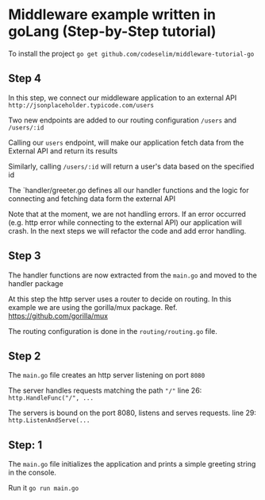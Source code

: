 #  Middleware example written in goLang (Step-by-Step tutorial)

To install the project `go get github.com/codeselim/middleware-tutorial-go`

## Step 4
In this step, we connect our middleware application to an external API `http://jsonplaceholder.typicode.com/users`

Two new endpoints are added to our routing configuration `/users` and `/users/:id`

Calling our `users` endpoint, will make our application fetch data from the External API and return its results

Similarly, calling `/users/:id` will return a user's data based on the specified id

The `handler/greeter.go defines all our handler functions and the logic for connecting and fetching data form the external API

Note that at the moment, we are not handling errors. If an error occurred (e.g. http error while connecting to the external API) our application will crash. In the next steps we will refactor the code and add error handling. 


## Step 3
The handler functions are now extracted from the `main.go` and moved to the handler package

At this step the http server uses a router to decide on routing. In this example we are using the gorilla/mux package.
Ref. https://github.com/gorilla/mux

The routing configuration is done in the `routing/routing.go` file.  

## Step 2
The `main.go` file creates an http server listening on port `8080`

The server handles requests matching the path `"/"`  line 26:  `http.HandleFunc("/", ...`

The servers is bound on the port 8080, listens and serves requests. line 29: `http.ListenAndServe(...`  

## Step: 1
The `main.go` file initializes the application and prints a simple greeting string in the console.
 
Run it `go run main.go`

